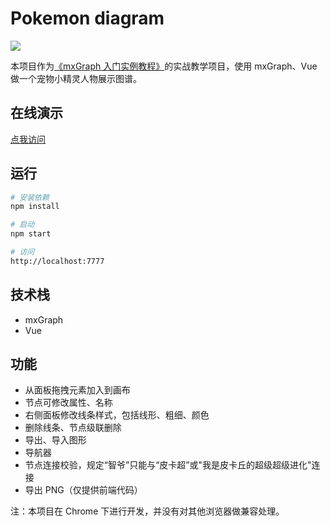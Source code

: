 # Pokemon diagram

![](https://ws2.sinaimg.cn/large/006tKfTcgy1g12o6tm578j316j0pmgs4.jpg)

本项目作为[《mxGraph 入门实例教程》](https://segmentfault.com/a/1190000018510996#articleHeader0)的实战教学项目，使用 mxGraph、Vue 做一个宠物小精灵人物展示图谱。

## 在线演示

[点我访问](http://www.yejinzhan.top/mxgraph-demos)

## 运行

``` bash
# 安装依赖
npm install

# 启动
npm start

# 访问
http://localhost:7777
```

## 技术栈
- mxGraph
- Vue

## 功能
- 从面板拖拽元素加入到画布
- 节点可修改属性、名称
- 右侧面板修改线条样式，包括线形、粗细、颜色
- 删除线条、节点级联删除
- 导出、导入图形
- 导航器
- 节点连接校验，规定“智爷”只能与“皮卡超”或"我是皮卡丘的超级超级进化"连接
- 导出 PNG（仅提供前端代码）

注：本项目在 Chrome 下进行开发，并没有对其他浏览器做兼容处理。

